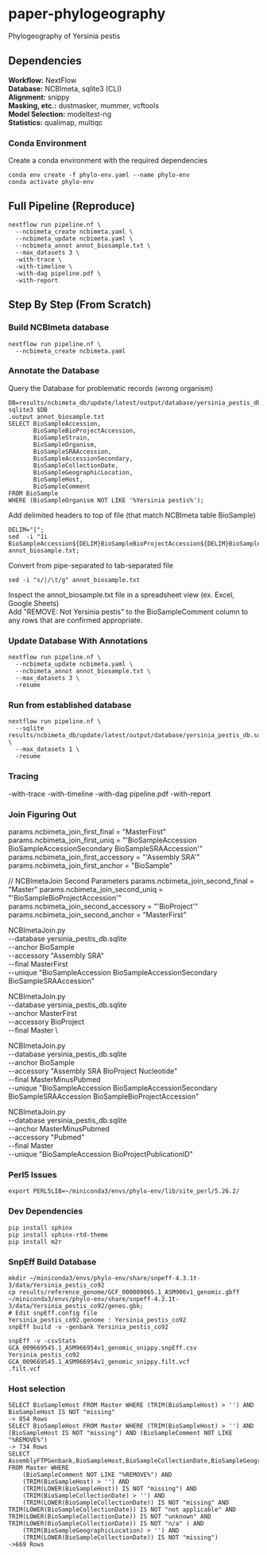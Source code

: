 # paper-phylogeography
Phylogeography of Yersinia pestis

## Dependencies
**Workflow:** NextFlow  
**Database:** NCBImeta, sqlite3 (CLI)  
**Alignment:** snippy  
**Masking, etc.:** dustmasker, mummer, vcftools   
**Model Selection:** modeltest-ng  
**Statistics:** qualimap, multiqc

### Conda Environment
Create a conda environment with the required dependencies  
```
conda env create -f phylo-env.yaml --name phylo-env
conda activate phylo-env
```

## Full Pipeline (Reproduce)
```
nextflow run pipeline.nf \
  --ncbimeta_create ncbimeta.yaml \
  --ncbimeta_update ncbimeta.yaml \
  --ncbimeta_annot annot_biosample.txt \
  --max_datasets 3 \
  -with-trace \
  -with-timeline \
  -with-dag pipeline.pdf \
  -with-report
```

## Step By Step (From Scratch)

### Build NCBImeta database
```
nextflow run pipeline.nf \
  --ncbimeta_create ncbimeta.yaml
```

### Annotate the Database
Query the Database for problematic records (wrong organism)
```
DB=results/ncbimeta_db/update/latest/output/database/yersinia_pestis_db.sqlite
sqlite3 $DB
.output annot_biosample.txt
SELECT BioSampleAccession,
       BioSampleBioProjectAccession,
       BioSampleStrain,
       BioSampleOrganism,
       BioSampleSRAAccession,
       BioSampleAccessionSecondary,
       BioSampleCollectionDate,
       BioSampleGeographicLocation,
       BioSampleHost,
       BioSampleComment
FROM BioSample
WHERE (BioSampleOrganism NOT LIKE '%Yersinia pestis%');
```
Add delimited headers to top of file (that match NCBImeta table BioSample)
```
DELIM="|";
sed  -i "1i BioSampleAccession${DELIM}BioSampleBioProjectAccession${DELIM}BioSampleStrain${DELIM}BioSampleOrganism${DELIM}BioSampleSRAAccession${DELIM}BioSampleAccessionSecondary${DELIM}BioSampleCollectionDate${DELIM}BioSampleGeographicLocation${DELIM}BioSampleHost${DELIM}BioSampleComment" annot_biosample.txt;
```
Convert from pipe-separated to tab-separated file
```
sed -i "s/|/\t/g" annot_biosample.txt
```
Inspect the annot_biosample.txt file in a spreadsheet view (ex. Excel, Google Sheets)  
Add "REMOVE: Not Yersinia pestis" to the BioSampleComment column to any rows that are confirmed appropriate.  


### Update Database With Annotations
```
nextflow run pipeline.nf \
  --ncbimeta_update ncbimeta.yaml \
  --ncbimeta_annot annot_biosample.txt \
  --max_datasets 3 \
  -resume
```

### Run from established database
```
nextflow run pipeline.nf \
  --sqlite results/ncbimeta_db/update/latest/output/database/yersinia_pestis_db.sqlite \
  --max_datasets 1 \
  -resume
```

### Tracing
-with-trace
-with-timeline
-with-dag pipeline.pdf
-with-report

### Join Figuring Out
params.ncbimeta_join_first_final = "MasterFirst"
params.ncbimeta_join_first_uniq = "'BioSampleAccession BioSampleAccessionSecondary BioSampleSRAAccession'"
params.ncbimeta_join_first_accessory = "'Assembly SRA'"
params.ncbimeta_join_first_anchor = "BioSample"

// NCBImetaJoin Second Parameters
params.ncbimeta_join_second_final = "Master"
params.ncbimeta_join_second_uniq = "'BioSampleBioProjectAccession'"
params.ncbimeta_join_second_accessory = "'BioProject'"
params.ncbimeta_join_second_anchor = "MasterFirst"

NCBImetaJoin.py \
  --database yersinia_pestis_db.sqlite \
  --anchor BioSample \
  --accessory "Assembly SRA" \
  --final MasterFirst \
  --unique "BioSampleAccession BioSampleAccessionSecondary BioSampleSRAAccession"

NCBImetaJoin.py \
  --database yersinia_pestis_db.sqlite \
  --anchor MasterFirst \
  --accessory BioProject \
  --final Master \

NCBImetaJoin.py \
  --database yersinia_pestis_db.sqlite \
  --anchor BioSample \
  --accessory "Assembly SRA BioProject Nucleotide" \
  --final MasterMinusPubmed \
  --unique "BioSampleAccession BioSampleAccessionSecondary BioSampleSRAAccession BioSampleBioProjectAccession"

NCBImetaJoin.py \
  --database yersinia_pestis_db.sqlite \
  --anchor MasterMinusPubmed \
  --accessory "Pubmed" \
  --final Master \
  --unique "BioSampleAccession BioProjectPublicationID"



### Perl5 Issues
```
export PERL5LIB=~/miniconda3/envs/phylo-env/lib/site_perl/5.26.2/
```

### Dev Dependencies
```
pip install sphinx
pip install sphinx-rtd-theme
pip install m2r
```

### SnpEff Build Database
```
mkdir ~/miniconda3/envs/phylo-env/share/snpeff-4.3.1t-3/data/Yersinia_pestis_co92
cp results/reference_genome/GCF_000009065.1_ASM906v1_genomic.gbff ~/miniconda3/envs/phylo-env/share/snpeff-4.3.1t-3/data/Yersinia_pestis_co92/genes.gbk;
# Edit snpEff.config file
Yersinia_pestis_co92.genome : Yersinia_pestis_co92
snpEff build -v -genbank Yersinia_pestis_co92

snpEff -v -csvStats GCA_009669545.1_ASM966954v1_genomic_snippy.snpEff.csv Yersinia_pestis_co92 GCA_009669545.1_ASM966954v1_genomic_snippy.filt.vcf
.filt.vcf
```

### Host selection
```
SELECT BioSampleHost FROM Master WHERE (TRIM(BioSampleHost) > '') AND BioSampleHost IS NOT "missing"
-> 854 Rows
SELECT BioSampleHost FROM Master WHERE (TRIM(BioSampleHost) > '') AND (BioSampleHost IS NOT "missing") AND (BioSampleComment NOT LIKE "%REMOVE%")
-> 734 Rows
SELECT AssemblyFTPGenbank,BioSampleHost,BioSampleCollectionDate,BioSampleGeographicLocation FROM Master WHERE
    (BioSampleComment NOT LIKE "%REMOVE%") AND
	(TRIM(BioSampleHost) > '') AND
	(TRIM(LOWER(BioSampleHost)) IS NOT "missing") AND
	(TRIM(BioSampleCollectionDate) > '') AND
	(TRIM(LOWER(BioSampleCollectionDate)) IS NOT "missing" AND TRIM(LOWER(BioSampleCollectionDate)) IS NOT "not applicable" AND TRIM(LOWER(BioSampleCollectionDate)) IS NOT "unknown" AND TRIM(LOWER(BioSampleCollectionDate)) IS NOT "n/a" ) AND
	(TRIM(BioSampleGeographicLocation) > '') AND
	(TRIM(LOWER(BioSampleCollectionDate)) IS NOT "missing")
->669 Rows
```
